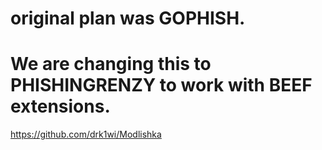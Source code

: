 
# original plan was GOPHISH.

# We are changing this to PHISHINGRENZY to work with BEEF extensions.

https://github.com/drk1wi/Modlishka
